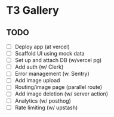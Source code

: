 # T3 Gallery

## TODO

- [ ] Deploy app (at vercel)
- [ ] Scaffold UI using mock data
- [ ] Set up and attach DB (w/vercel pg)
- [ ] Add auth (w/ Clerk)
- [ ] Error management (w. Sentry)
- [ ] Add image upload
- [ ] Routing/image page (parallel route)
- [ ] Add image deletion (w/ server action)
- [ ] Analytics (w/ posthog)
- [ ] Rate limiting (w/ upstash)
